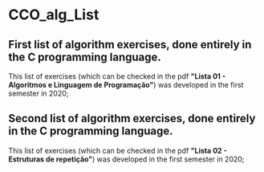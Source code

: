 # CCO_alg_List
## First list of algorithm exercises, done entirely in the C programming language.

This list of exercises (which can be checked in the pdf **"Lista 01 - Algoritmos e Linguagem de Programação"**) was developed in the first semester in 2020;

## Second list of algorithm exercises, done entirely in the C programming language.

This list of exercises (which can be checked in the pdf **"Lista 02 - Estruturas de repetição"**) was developed in the first semester in 2020;
